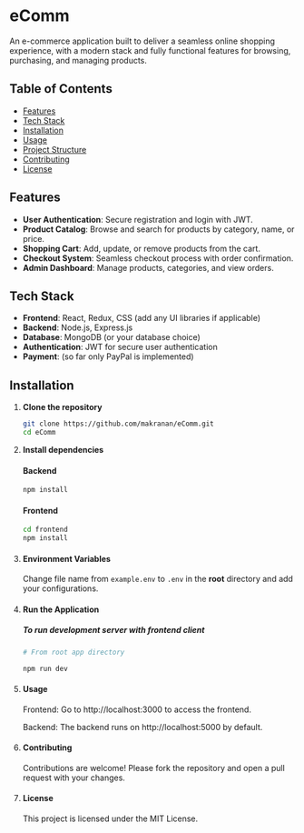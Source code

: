 # eComm

An e-commerce application built to deliver a seamless online shopping experience, with a modern stack and fully functional features for browsing, purchasing, and managing products.

## Table of Contents

- [Features](#features)
- [Tech Stack](#tech-stack)
- [Installation](#installation)
- [Usage](#usage)
- [Project Structure](#project-structure)
- [Contributing](#contributing)
- [License](#license)

## Features

- **User Authentication**: Secure registration and login with JWT.
- **Product Catalog**: Browse and search for products by category, name, or price.
- **Shopping Cart**: Add, update, or remove products from the cart.
- **Checkout System**: Seamless checkout process with order confirmation.
- **Admin Dashboard**: Manage products, categories, and view orders.

## Tech Stack

- **Frontend**: React, Redux, CSS (add any UI libraries if applicable)
- **Backend**: Node.js, Express.js
- **Database**: MongoDB (or your database choice)
- **Authentication**: JWT for secure user authentication
- **Payment**: (so far only PayPal is implemented)

## Installation

1. **Clone the repository**

   ```bash
   git clone https://github.com/makranan/eComm.git
   cd eComm
   ```

2. **Install dependencies**

   #### Backend

   ```bash
   npm install
   ```

   #### Frontend

   ```bash
   cd frontend
   npm install
   ```

3. #### Environment Variables

   Change file name from `example.env` to `.env` in the **root** directory and add your configurations.

4. #### Run the Application

   ##### To run development server with frontend client

   ```bash
   # From root app directory

   npm run dev
   ```

5. #### Usage

   Frontend: Go to http://localhost:3000 to access the frontend.

   Backend: The backend runs on http://localhost:5000 by default.

6. #### Contributing

   Contributions are welcome! Please fork the repository and open a pull request with your changes.

7. #### License

   This project is licensed under the MIT License.
